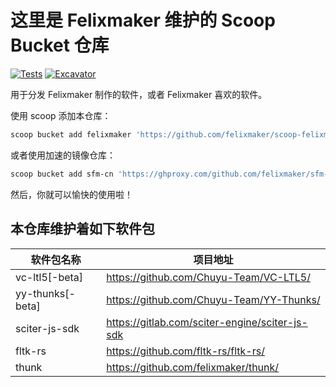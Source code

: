 # 这里是 Felixmaker 维护的 Scoop Bucket 仓库

[![Tests](https://github.com/felixmaker/scoop-felixmaker/actions/workflows/ci.yml/badge.svg)](https://github.com/felixmaker/scoop-felixmaker/actions/workflows/ci.yml) [![Excavator](https://github.com/felixmaker/scoop-felixmaker/actions/workflows/excavator.yml/badge.svg)](https://github.com/felixmaker/scoop-felixmaker/actions/workflows/excavator.yml)

用于分发 Felixmaker 制作的软件，或者 Felixmaker 喜欢的软件。

使用 scoop 添加本仓库：

```ps1
scoop bucket add felixmaker 'https://github.com/felixmaker/scoop-felixmaker'
```

或者使用加速的镜像仓库：

```ps1
scoop bucket add sfm-cn 'https://ghproxy.com/github.com/felixmaker/sfm-cn/'
```

然后，你就可以愉快的使用啦！

## 本仓库维护着如下软件包

| 软件包名称             | 项目地址                                           |
|-------------------|------------------------------------------------|
| vc-ltl5[-beta]    | https://github.com/Chuyu-Team/VC-LTL5/         |
| yy-thunks[-beta]  | https://github.com/Chuyu-Team/YY-Thunks/       |
| sciter-js-sdk     | https://gitlab.com/sciter-engine/sciter-js-sdk |
| fltk-rs           | https://github.com/fltk-rs/fltk-rs/            |
| thunk             | https://github.com/felixmaker/thunk/           |
